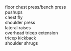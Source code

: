 floor chest press/bench press <br>
pushups <br>
chest fly <br>
shoulder press <br>
lateral raises <br>
overhead tricep extension <br>
tricep kickback <br>
shoulder shrugs <br>